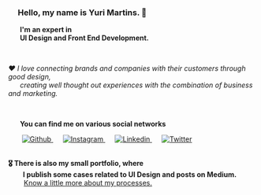 ### &nbsp;&nbsp;&nbsp;&nbsp;&nbsp;Hello, my name is Yuri Martins. 👋

&nbsp;&nbsp;&nbsp;&nbsp;&nbsp;&nbsp;**I'm an expert in** <br />
&nbsp;&nbsp;&nbsp;&nbsp;&nbsp;&nbsp;**UI Design and Front End Development.**

<br />

*❤️ I love connecting brands and companies with their customers through good design, <br />&nbsp;&nbsp;&nbsp;&nbsp;&nbsp;&nbsp;creating well thought out experiences with the combination of business and marketing.*

<br />

&nbsp;&nbsp;&nbsp;&nbsp;&nbsp;&nbsp;**You can find me on various social networks**
<div>
  &nbsp;&nbsp;&nbsp;&nbsp;&nbsp;&nbsp;
  <a href="https://github.com/yumartins">
    <img src="http://yumartins.com.br/github/icon-github.svg" alt="Github" />
  </a>
  &nbsp;&nbsp;&nbsp;&nbsp;
  <a href="https://www.instagram.com/yumartinsux/">
    <img src="http://yumartins.com.br/github/icon-instagram.svg" alt="Instagram" />
  </a>
  &nbsp;&nbsp;&nbsp;&nbsp;
  <a href="https://www.linkedin.com/in/yumartins/">
    <img src="http://yumartins.com.br/github/icon-linkedin.svg" alt="Linkedin" />
  </a>
  &nbsp;&nbsp;&nbsp;&nbsp;
  <a href="https://twitter.com/_yumartins">
    <img src="http://yumartins.com.br/github/icon-twitter.svg" alt="Twitter" />
  </a>
</div>

<br />

**🎖 There is also my small portfolio, where**<br />
**&nbsp;&nbsp;&nbsp;&nbsp;&nbsp;&nbsp;&nbsp;&nbsp;&nbsp;I publish some cases related to UI Design and posts on Medium.** <br />
&nbsp;&nbsp;&nbsp;&nbsp;&nbsp;&nbsp;&nbsp;&nbsp;[Know a little more about my processes.](https://yumartins.com.br)

